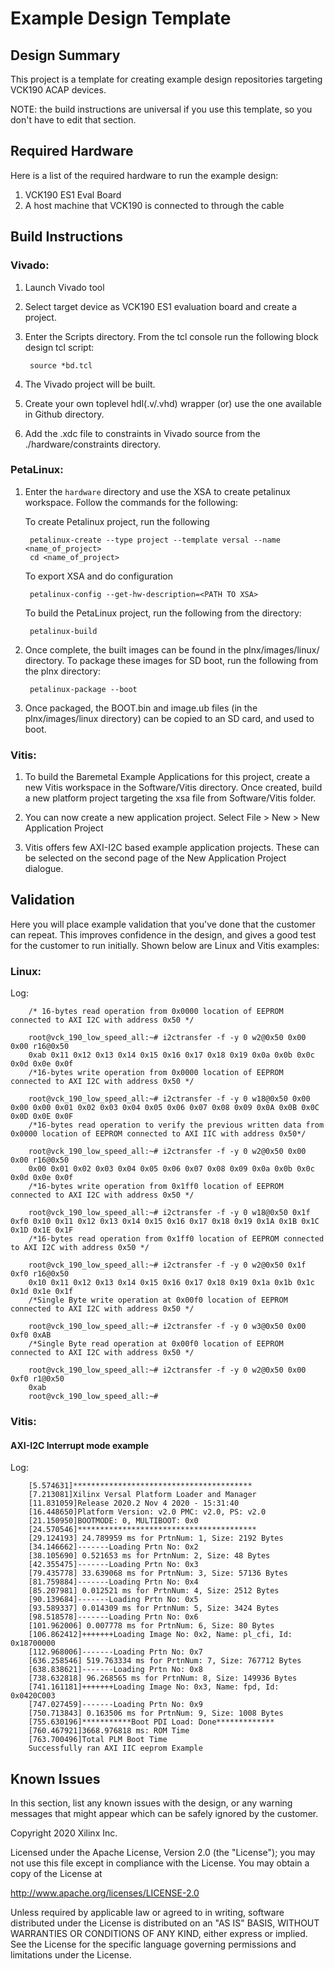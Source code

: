 # Example Design Template

## Design Summary
This project is a template for creating example design repositories targeting VCK190 ACAP devices.

NOTE: the build instructions are universal if you use this template, so you don't have to edit that section.


## Required Hardware
Here is a list of the required hardware to run the example design:

  1. VCK190 ES1 Eval Board
  1. A host machine that VCK190 is connected to through the cable

## Build Instructions
 ### Vivado:
1. Launch Vivado tool 

1. Select target device as VCK190 ES1 evaluation board and create a project.

1. Enter the Scripts directory. From the tcl console run the following block design tcl script:

		source *bd.tcl

1. The Vivado project will be built.

1. Create your own toplevel hdl(.v/.vhd) wrapper (or) use the one available in Github directory.

1. Add the .xdc file to constraints in Vivado source from the ./hardware/constraints directory.

 ### PetaLinux:
1. Enter the `hardware` directory and use the XSA to create petalinux workspace. Follow the commands for the following:

   To create Petalinux project, run the following 
	 
		petalinux-create --type project --template versal --name <name_of_project> 
		cd <name_of_project>
	
	 To export XSA and do configuration
	    
		petalinux-config --get-hw-description=<PATH TO XSA>
   
	 To build the PetaLinux project, run the following from the directory:
		
		petalinux-build

1. Once complete, the built images can be found in the plnx/images/linux/ directory. To package these images for SD boot, run the following from the plnx directory:

		petalinux-package --boot 

1. Once packaged, the BOOT.bin and image.ub files (in the plnx/images/linux directory) can be copied to an SD card, and used to boot.

  ### Vitis:
1. To build the Baremetal Example Applications for this project, create a new Vitis workspace in the Software/Vitis directory. Once created, build a new platform project targeting the xsa file from Software/Vitis folder.

1. You can now create a new application project. Select File > New > New Application Project

1. Vitis offers few AXI-I2C based example application projects. These can be selected on the second page of the New Application Project dialogue.

  ## Validation
Here you will place example validation that you've done that the customer can repeat. This improves confidence in the design, and gives a good test for the customer to run initially. Shown below are Linux and Vitis examples:

  ### Linux:

Log:

        /* 16-bytes read operation from 0x0000 location of EEPROM connected to AXI I2C with address 0x50 */

        root@vck_190_low_speed_all:~# i2ctransfer -f -y 0 w2@0x50 0x00 0x00 r16@0x50
        0xab 0x11 0x12 0x13 0x14 0x15 0x16 0x17 0x18 0x19 0x0a 0x0b 0x0c 0x0d 0x0e 0x0f
        /*16-bytes write operation from 0x0000 location of EEPROM connected to AXI I2C with address 0x50 */

        root@vck_190_low_speed_all:~# i2ctransfer -f -y 0 w18@0x50 0x00 0x00 0x00 0x01 0x02 0x03 0x04 0x05 0x06 0x07 0x08 0x09 0x0A 0x0B 0x0C 0x0D 0x0E 0x0F
        /*16-bytes read operation to verify the previous written data from 0x0000 location of EEPROM connected to AXI IIC with address 0x50*/

        root@vck_190_low_speed_all:~# i2ctransfer -f -y 0 w2@0x50 0x00 0x00 r16@0x50
        0x00 0x01 0x02 0x03 0x04 0x05 0x06 0x07 0x08 0x09 0x0a 0x0b 0x0c 0x0d 0x0e 0x0f
        /*16-bytes write operation from 0x1ff0 location of EEPROM connected to AXI I2C with address 0x50 */

        root@vck_190_low_speed_all:~# i2ctransfer -f -y 0 w18@0x50 0x1f 0xf0 0x10 0x11 0x12 0x13 0x14 0x15 0x16 0x17 0x18 0x19 0x1A 0x1B 0x1C 0x1D 0x1E 0x1F
        /*16-bytes read operation from 0x1ff0 location of EEPROM connected to AXI I2C with address 0x50 */

        root@vck_190_low_speed_all:~# i2ctransfer -f -y 0 w2@0x50 0x1f 0xf0 r16@0x50
        0x10 0x11 0x12 0x13 0x14 0x15 0x16 0x17 0x18 0x19 0x1a 0x1b 0x1c 0x1d 0x1e 0x1f
        /*Single Byte write operation at 0x00f0 location of EEPROM connected to AXI I2C with address 0x50 */

        root@vck_190_low_speed_all:~# i2ctransfer -f -y 0 w3@0x50 0x00 0xf0 0xAB
        /*Single Byte read operation at 0x00f0 location of EEPROM connected to AXI I2C with address 0x50 */

        root@vck_190_low_speed_all:~# i2ctransfer -f -y 0 w2@0x50 0x00 0xf0 r1@0x50
        0xab
        root@vck_190_low_speed_all:~#

### Vitis:

#### AXI-I2C Interrupt mode example

Log:

        [5.574631]****************************************
        [7.213081]Xilinx Versal Platform Loader and Manager
        [11.831059]Release 2020.2 Nov 4 2020 - 15:31:40
        [16.448650]Platform Version: v2.0 PMC: v2.0, PS: v2.0
        [21.150950]BOOTMODE: 0, MULTIBOOT: 0x0
        [24.570546]****************************************
        [29.124193] 24.789959 ms for PrtnNum: 1, Size: 2192 Bytes
        [34.146662]-------Loading Prtn No: 0x2
        [38.105690] 0.521653 ms for PrtnNum: 2, Size: 48 Bytes
        [42.355475]-------Loading Prtn No: 0x3
        [79.435778] 33.639068 ms for PrtnNum: 3, Size: 57136 Bytes
        [81.759884]-------Loading Prtn No: 0x4
        [85.207981] 0.012521 ms for PrtnNum: 4, Size: 2512 Bytes
        [90.139684]-------Loading Prtn No: 0x5
        [93.589337] 0.014309 ms for PrtnNum: 5, Size: 3424 Bytes
        [98.518578]-------Loading Prtn No: 0x6
        [101.962006] 0.007778 ms for PrtnNum: 6, Size: 80 Bytes
        [106.862412]+++++++Loading Image No: 0x2, Name: pl_cfi, Id: 0x18700000
        [112.968006]-------Loading Prtn No: 0x7
        [636.258546] 519.763334 ms for PrtnNum: 7, Size: 767712 Bytes
        [638.838621]-------Loading Prtn No: 0x8
        [738.632818] 96.268565 ms for PrtnNum: 8, Size: 149936 Bytes
        [741.161181]+++++++Loading Image No: 0x3, Name: fpd, Id: 0x0420C003
        [747.027459]-------Loading Prtn No: 0x9
        [750.713843] 0.163506 ms for PrtnNum: 9, Size: 1008 Bytes
        [755.630196]***********Boot PDI Load: Done*************
        [760.467921]3668.976818 ms: ROM Time
        [763.700496]Total PLM Boot Time
        Successfully ran AXI IIC eeprom Example

## Known Issues
In this section, list any known issues with the design, or any warning messages that might appear which can be safely ignored by the customer.

Copyright 2020 Xilinx Inc.

Licensed under the Apache License, Version 2.0 (the "License"); you may not use this file except in compliance with the License. You may obtain a copy of the License at

http://www.apache.org/licenses/LICENSE-2.0

Unless required by applicable law or agreed to in writing, software distributed under the License is distributed on an "AS IS" BASIS, WITHOUT WARRANTIES OR CONDITIONS OF ANY KIND, either express or implied. See the License for the specific language governing permissions and limitations under the License.

